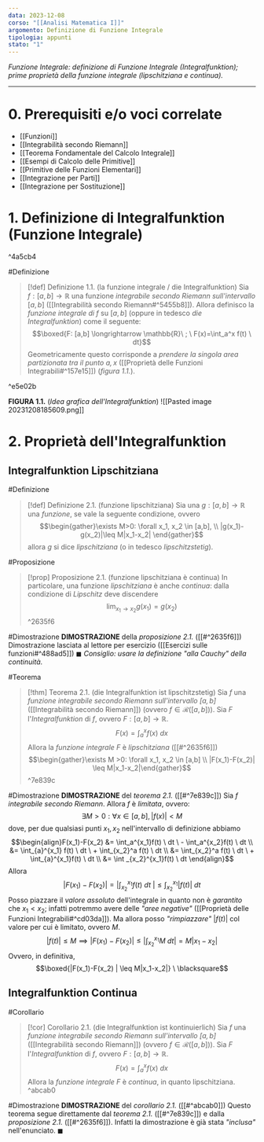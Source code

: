 ```yaml
---
data: 2023-12-08
corso: "[[Analisi Matematica I]]"
argomento: Definizione di Funzione Integrale
tipologia: appunti
stato: "1"
---
```

*Funzione Integrale: definizione di Funzione Integrale (Integralfunktion); prime proprietà della funzione integrale (lipschitziana e continua).*
- - -
# 0. Prerequisiti e/o voci correlate
- [[Funzioni]]
- [[Integrabilità secondo Riemann]]
- [[Teorema Fondamentale del Calcolo Integrale]]
- [[Esempi di Calcolo delle Primitive]]
- [[Primitive delle Funzioni Elementari]]
- [[Integrazione per Parti]]
- [[Integrazione per Sostituzione]]
# 1. Definizione di Integralfunktion (Funzione Integrale)

^4a5cb4

#Definizione 
> [!def] Definizione 1.1. (la funzione integrale / die Integralfunktion) 
> Sia $f: [a,b] \longrightarrow \mathbb{R}$ una funzione *integrabile secondo Riemann sull'intervallo* $[a, b]$ ([[Integrabilità secondo Riemann#^5455b8]]).
> Allora definisco la *funzione integrale di $f$* su $[a,b]$ (oppure in tedesco *die Integralfunktion*) come il seguente:
> $$\boxed{F: [a,b] \longrightarrow \mathbb{R}\ ; \  F(x)=\int_a^x f(t) \ dt}$$
> Geometricamente questo corrisponde a *prendere la singola area partizionata tra il punto $a,x$* ([[Proprietà delle Funzioni Integrabili#^157e15]]) (*figura 1.1.*).

^e5e02b

**FIGURA 1.1.** (*Idea grafica dell'Integralfunktion*)
![[Pasted image 20231208185609.png]]

# 2. Proprietà dell'Integralfunktion
## Integralfunktion Lipschitziana
#Definizione 
> [!def] Definizione 2.1. (funzione lipschitziana)
> Sia una $g: [a,b] \longrightarrow \mathbb{R}$ una *funzione*, se vale la seguente condizione, ovvero
> $$\begin{gather}\exists M>0: \forall x_1, x_2 \in [a,b], \\ |g(x_1)-g(x_2)|\leq M|x_1-x_2| \end{gather}$$
> allora $g$ si dice *lipschitziana* (o in tedesco *lipschitzstetig*).

#Proposizione 
> [!prop] Proposizione 2.1. (funzione lipschitziana è continua)
> In particolare, una funzione *lipschitziana* è anche *continua*: dalla condizione di *Lipschitz* deve discendere
> $$\lim_{x_1 \to x_2}g(x_1)=g(x_2)$$
^2635f6

#Dimostrazione 
**DIMOSTRAZIONE** della *proposizione 2.1.* ([[#^2635f6]])
Dimostrazione lasciata al lettore per esercizio ([[Esercizi sulle funzioni#^488ad5]]) $\blacksquare$
*Consiglio: usare la definizione "alla Cauchy" della continuità.*

#Teorema 
> [!thm] Teorema 2.1. (die Integralfunktion ist lipschitzstetig)
> Sia $f$ una *funzione integrabile secondo Riemann sull'intervallo $[a,b]$* ([[Integrabilità secondo Riemann]]) (ovvero $f \in \mathcal{R}([a,b])$).
> Sia $F$ l'*Integralfunktion* di $f$, ovvero $F: [a,b] \longrightarrow \mathbb{R}$.
> $$F(x) = \int_a^x f(x) \ dx$$
> Allora la *funzione integrale* $F$ è *lipschitziana* ([[#^2635f6]])
> $$\begin{gather}\exists M >0: \forall x_1, x_2 \in [a,b] \\ |F(x_1)-F(x_2)| \leq M|x_1-x_2|\end{gather}$$
^7e839c

#Dimostrazione 
**DIMOSTRAZIONE** del *teorema 2.1.* ([[#^7e839c]])
Sia $f$ *integrabile secondo Riemann*. Allora $f$ è *limitata*, ovvero:
$$\exists M>0: \forall x \in [a,b], |f(x)| < M$$
dove, per due qualsiasi punti $x_1, x_2$ nell'intervallo di definizione abbiamo
$$\begin{align}F(x_1)-F(x_2) &= \int_a^{x_1}f(t) \ dt \ - \int_a^{x_2}f(t) \ dt \\ &= \int_{a}^{x_1} f(t) \ dt  \ + \int_{x_2}^a f(t) \ dt \\ &= \int_{x_2}^a f(t) \ dt \ + \int_{a}^{x_1}f(t) \ dt \\ &= \int _{x_2}^{x_1}f(t) \ dt \end{align}$$
Allora
$$|F(x_1)-F(x_2)| = \left|\int_{x_2}^{x_1} f(t) \ dt \ \right| \leq \int_{x_2}^{x_1} \left | f(t) \right | \ dt$$
Posso piazzare il *valore assoluto* dell'integrale in quanto non è *garantito* che $x_1 < x_2$; infatti potremmo avere delle *"aree negative"* ([[Proprietà delle Funzioni Integrabili#^cd03da]]).
Ma allora posso *"rimpiazzare"* $|f(t)|$ col valore per cui è limitato, ovvero $M$.
$$|f(t)| \leq M \implies |F(x_1)-F(x_2) | \leq \left|\int_{x_2}^{x_1}M \ dt \right| = M|x_1-x_2|$$
Ovvero, in definitiva,
$$\boxed{|F(x_1)-F(x_2) | \leq M|x_1-x_2|} \  \blacksquare$$
## Integralfunktion Continua
#Corollario 
> [!cor] Corollario 2.1. (die Integralfunktion ist kontinuierlich)
> Sia $f$ una *funzione integrabile secondo Riemann sull'intervallo $[a,b]$* ([[Integrabilità secondo Riemann]]) (ovvero $f \in \mathcal{R}([a,b])$).
> Sia $F$ l'*Integralfunktion* di $f$, ovvero $F: [a,b] \longrightarrow \mathbb{R}$.
> $$F(x) = \int_a^x f(x) \ dx$$
> Allora la *funzione integrale* $F$ è *continua*, in quanto lipschitziana.
^abcab0

#Dimostrazione 
**DIMOSTRAZIONE** del *corollario 2.1.* ([[#^abcab0]])
Questo teorema segue direttamente dal *teorema 2.1.* ([[#^7e839c]]) e dalla *proposizione 2.1.* ([[#^2635f6]]). Infatti la dimostrazione è già stata *"inclusa"* nell'enunciato. $\blacksquare$